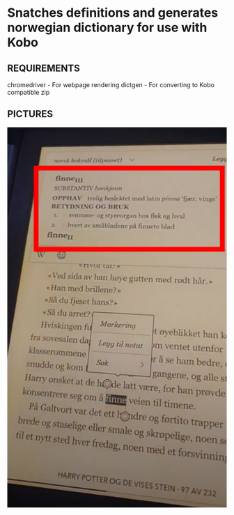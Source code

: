 # Snatches definitions and generates norwegian dictionary for use with Kobo

## REQUIREMENTS
chromedriver - For webpage rendering
dictgen - For converting to Kobo compatible zip

## PICTURES
![alt text](ordbok.png "Picture of dictionary working on the Kobo Libra 2")

